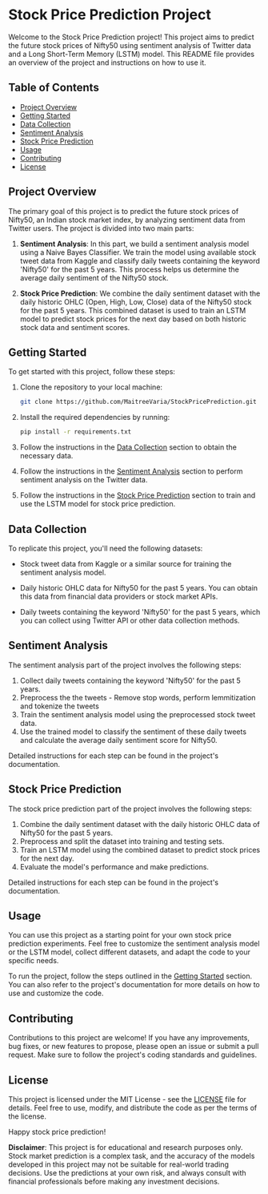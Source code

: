 # Stock Price Prediction Project

Welcome to the Stock Price Prediction project! This project aims to predict the future stock prices of Nifty50 using sentiment analysis of Twitter data and a Long Short-Term Memory (LSTM) model. This README file provides an overview of the project and instructions on how to use it.

## Table of Contents

- [Project Overview](#project-overview)
- [Getting Started](#getting-started)
- [Data Collection](#data-collection)
- [Sentiment Analysis](#sentiment-analysis)
- [Stock Price Prediction](#stock-price-prediction)
- [Usage](#usage)
- [Contributing](#contributing)
- [License](#license)

## Project Overview

The primary goal of this project is to predict the future stock prices of Nifty50, an Indian stock market index, by analyzing sentiment data from Twitter users. The project is divided into two main parts:

1. **Sentiment Analysis**: In this part, we build a sentiment analysis model using a Naive Bayes Classifier. We train the model using available stock tweet data from Kaggle and classify daily tweets containing the keyword 'Nifty50' for the past 5 years. This process helps us determine the average daily sentiment of the Nifty50 stock.

2. **Stock Price Prediction**: We combine the daily sentiment dataset with the daily historic OHLC (Open, High, Low, Close) data of the Nifty50 stock for the past 5 years. This combined dataset is used to train an LSTM model to predict stock prices for the next day based on both historic stock data and sentiment scores.

## Getting Started

To get started with this project, follow these steps:

1. Clone the repository to your local machine:

   ```bash
   git clone https://github.com/MaitreeVaria/StockPricePrediction.git
   ```

2. Install the required dependencies by running:

   ```bash
   pip install -r requirements.txt
   ```

3. Follow the instructions in the [Data Collection](#data-collection) section to obtain the necessary data.

4. Follow the instructions in the [Sentiment Analysis](#sentiment-analysis) section to perform sentiment analysis on the Twitter data.

5. Follow the instructions in the [Stock Price Prediction](#stock-price-prediction) section to train and use the LSTM model for stock price prediction.

## Data Collection

To replicate this project, you'll need the following datasets:

- Stock tweet data from Kaggle or a similar source for training the sentiment analysis model.

- Daily historic OHLC data for Nifty50 for the past 5 years. You can obtain this data from financial data providers or stock market APIs.

- Daily tweets containing the keyword 'Nifty50' for the past 5 years, which you can collect using Twitter API or other data collection methods.

## Sentiment Analysis

The sentiment analysis part of the project involves the following steps:

1. Collect daily tweets containing the keyword 'Nifty50' for the past 5 years.
2. Preprocess the the tweets - Remove stop words, perform lemmitization and tokenize the tweets
3. Train the sentiment analysis model using the preprocessed stock tweet data.
4. Use the trained model to classify the sentiment of these daily tweets and calculate the average daily sentiment score for Nifty50.

Detailed instructions for each step can be found in the project's documentation.

## Stock Price Prediction

The stock price prediction part of the project involves the following steps:

1. Combine the daily sentiment dataset with the daily historic OHLC data of Nifty50 for the past 5 years.
2. Preprocess and split the dataset into training and testing sets.
3. Train an LSTM model using the combined dataset to predict stock prices for the next day.
4. Evaluate the model's performance and make predictions.

Detailed instructions for each step can be found in the project's documentation.

## Usage

You can use this project as a starting point for your own stock price prediction experiments. Feel free to customize the sentiment analysis model or the LSTM model, collect different datasets, and adapt the code to your specific needs.

To run the project, follow the steps outlined in the [Getting Started](#getting-started) section. You can also refer to the project's documentation for more details on how to use and customize the code.

## Contributing

Contributions to this project are welcome! If you have any improvements, bug fixes, or new features to propose, please open an issue or submit a pull request. Make sure to follow the project's coding standards and guidelines.

## License

This project is licensed under the MIT License - see the [LICENSE](LICENSE) file for details. Feel free to use, modify, and distribute the code as per the terms of the license.

Happy stock price prediction!

**Disclaimer**: This project is for educational and research purposes only. Stock market prediction is a complex task, and the accuracy of the models developed in this project may not be suitable for real-world trading decisions. Use the predictions at your own risk, and always consult with financial professionals before making any investment decisions.
